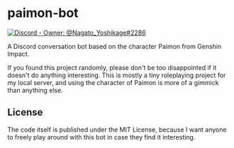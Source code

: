 # paimon-bot
[![Discord - Owner: @Nagato_Yoshikage#2286](https://ig.shields.io/badge/Discord_--_Owner-%40Nagato__Yoshikage%232286-blue)](https://discord.com/app)

A Discord conversation bot based on the character Paimon from Genshin Impact.

If you found this project randomly, please don't be too disappointed if it
doesn't do anything interesting. This is mostly a tiny roleplaying project
for my local server, and using the character of Paimon is more of a gimmick than anything else.

## License
The code itself is published under the MIT License, because I want anyone to freely
play around with this bot in case they find it interesting.